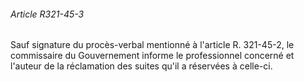 ###### Article R321-45-3

Sauf signature du procès-verbal mentionné à l'article R. 321-45-2, le commissaire du Gouvernement informe le professionnel concerné et l'auteur de la réclamation des suites qu'il a réservées à celle-ci.

